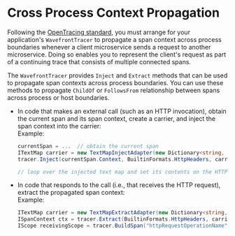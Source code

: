 # Cross Process Context Propagation

Following the [OpenTracing standard](https://opentracing.io/docs/overview/inject-extract/), you must arrange for your application's `WavefrontTracer` to propagate a span context across process boundaries whenever a client microservice sends a request to another microservice. Doing so enables you to represent the client's request as part of a continuing trace that consists of multiple connected spans. 

The `WavefrontTracer` provides `Inject` and `Extract` methods that can be used to propagate span contexts across process boundaries. You can use these methods to propagate `ChildOf` or `FollowsFrom` relationship between spans across process or host boundaries.

* In code that makes an external call (such as an HTTP invocation), obtain the current span and its span context, create a carrier, and inject the span context into the carrier:
  <br/>Example:
  ```csharp
  currentSpan = ...  // obtain the current span
  ITextMap carrier = new TextMapInjectAdapter(new Dictionary<string, string>());
  tracer.Inject(currentSpan.Context, BuiltinFormats.HttpHeaders, carrier);

  // loop over the injected text map and set its contents on the HTTP request header...
  ```

* In code that responds to the call (i.e., that receives the HTTP request), extract the propagated span context:
  <br/>Example:
  ```csharp
  ITextMap carrier = new TextMapExtractAdapter(new Dictionary<string, string>());
  ISpanContext ctx = tracer.Extract(BuiltinFormats.HttpHeaders, carrier);
  IScope receivingScope = tracer.BuildSpan("httpRequestOperationName").AsChildOf(ctx).StartActive(true);
  ```
